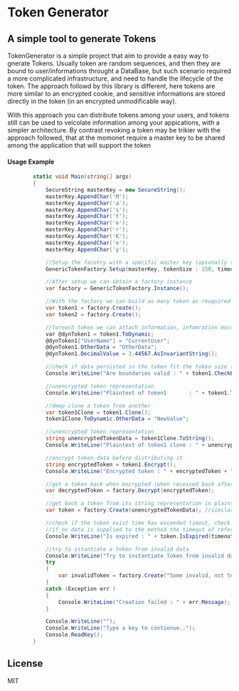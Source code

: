 # Token Generator
## A simple tool to generate Tokens

TokenGenerator is a simple project that aim to provide a easy way to gnerate Tokens.
Usually token are random sequences, and then they are bound to user/informations throught a DataBase, but such scenario required a more complicated infrastructure, and need to handle the lifecycle of the token.
The approach followd by this library is different, here tokens are more similar to an encrypted cookie, and sensitive informations are stored directly in the token (in an encrypted unmodificable way).

With this approach you can distribute tokens among your users, and tokens still can be used to veicolate information among your appications, with a simpler architecture.
By contrast revoking a token may be trikier with the approach followed, that at the momonet require a master key to be shared among the application that will support the token

#### Usage Example

```csharp
        static void Main(string[] args)
        {
            SecureString masterKey = new SecureString();
            masterKey.AppendChar('M');
            masterKey.AppendChar('a');
            masterKey.AppendChar('s');
            masterKey.AppendChar('t');
            masterKey.AppendChar('e');
            masterKey.AppendChar('r');
            masterKey.AppendChar('K');
            masterKey.AppendChar('e');
            masterKey.AppendChar('y');

            //Setup the facotry with a specific master key (opionally setting up token default timout and data size) 
            GenericTokenFactory.Setup(masterKey, tokenSize : 150, timeoutMs: 20_000);

            //After setup we can obtain a factory instance
            var factory = GenericTokenFactory.Instance();

            //With the factory we can build as many token as reuquired
            var token1 = factory.Create();
            var token2 = factory.Create();

            //foreach token we can attach information, infomration must be strings
            var @dynToken1 = token1.ToDynamic;
            @dynToken1["UserName"] = "CurrentUser";
            @dynToken1.OtherData = "OtherData";
            @dynToken1.DecimalValue = 3.44567.AsInvariantString();

            //check if data persisted in the token fit the token size (token have predefined fixed size to not disclose any hint about the content)
            Console.WriteLine("Are boundaries valid : " + token1.CheckBoundaries().ToString());

            //unencrypted token representation
            Console.WriteLine("Plaintext of token1       : " + token1.ToString());

            //deep clone a token from another
            var token1Clone = token1.Clone();
            token1Clone.ToDynamic.OtherData = "NewValue";

            //unencrypted token representation
            string unencryptedTokenData = token1Clone.ToString();
            Console.WriteLine("Plaintext of token1 clone : " + unencryptedTokenData);

            //encrypt token data before distributing it
            string encryptedToken = token1.Encrypt();
            Console.WriteLine("Encrypted token : " + encryptedToken + "\r\n");

            //get a token back when encrypted (when received back after distribution)
            var decryptedToken = factory.Decrypt(encryptedToken);

            //get back a token from its string representation in plaintext
            var token = factory.Create(unencryptedTokenData); //similar to colne operation, usefull if token was persisted in plaintext before distribution (do not use it for cloning pourpose)

            //check if the token exist time has exceeded timout, check is made against a custom timeout supplied of one minute.
            //if no data is supplied to the method the timeout of reference is the value passed in the setup phase (20s)
            Console.WriteLine("Is expired : " + token.IsExpired(timeoutMs: 60_000).ToString());

            //try to istantiate a token from invalid data 
            Console.WriteLine("Try to instantiate Token from invalid data");//plaintext is used, same happened from encrypted text if invalid
            try
            {
                var invalidToken = factory.Create("Some invalid, not token like, data");
            }
            catch (Exception err )
            {
                Console.WriteLine("Creation failed : " + err.Message);
            }

            Console.WriteLine("");
            Console.WriteLine("Type a key to contienue..");
            Console.ReadKey();
        }
```
## License

MIT
